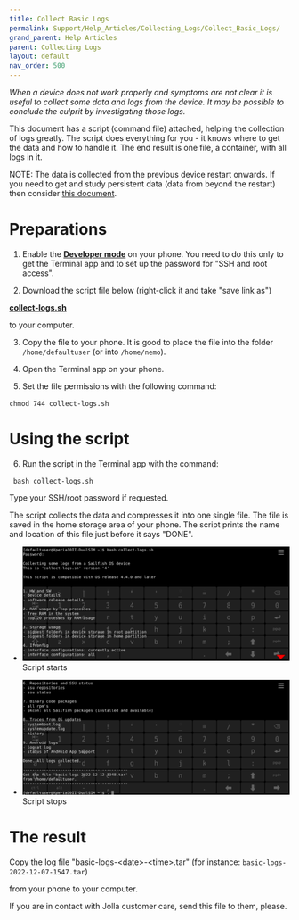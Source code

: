 ```yaml
---
title: Collect Basic Logs
permalink: Support/Help_Articles/Collecting_Logs/Collect_Basic_Logs/
grand_parent: Help Articles
parent: Collecting Logs
layout: default
nav_order: 500
---
```


_When a device does not work properly and symptoms are not clear it is useful to collect some data and logs from the device. It may be possible to conclude the culprit by investigating those logs._

This document has a script (command file) attached, helping the collection of logs greatly. The script does everything for you - it knows where to get the data and how to handle it. 
The end result is one file, a container, with all logs in it.

NOTE: The data is collected from the previous device restart onwards. If you need to get and study persistent data (data from beyond the restart) then consider [this document](/Support/Help_Articles/Collecting_Logs/Collect_Persistent_Logs).


# Preparations

1) Enable the **[Developer mode](/Support/Help_Articles/Enabling_Developer_Mode/)** on your phone. You need to do this only to get the Terminal app and to set up the password for "SSH and root access".

2) Download the script file below (right-click it and take "save link as")

**[collect-logs.sh](collect-logs.sh)**

to your computer.  

3) Copy the file to your phone. It is good to place the file into the folder ```/home/defaultuser``` (or into ```/home/nemo```).

4) Open the Terminal app on your phone.

5) Set the file permissions with the following command:
```
chmod 744 collect-logs.sh
```

# Using the script


6) Run the script in the Terminal app with the command:
```
 bash collect-logs.sh
```

Type your SSH/root password if requested.

The script collects the data and compresses it into one single file. The file is saved in the home storage area of your phone. The script prints the name and location of this file just before it says "DONE".

<div class="flex-images" markdown="1">

* <a href="Script_starts.png"><img src="Script_starts.png" alt="Script starts"></a>
  <span class="md_figcaption">
    Script starts
  </span>
</div>


<div class="flex-images" markdown="1">

* <a href="Script_stops.png"><img src="Script_stops.png" alt="Script stops"></a>
  <span class="md_figcaption">
    Script stops
  </span>
</div>


# The result

Copy the log file "basic-logs-\<date\>-\<time\>.tar" 
(for instance: ```basic-logs-2022-12-07-1547.tar```)

from your phone to your computer.

If you are in contact with Jolla customer care, send this file to them, please.
